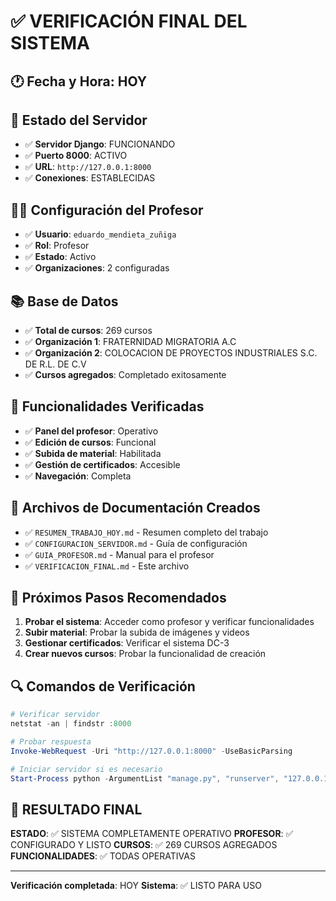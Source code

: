 # ✅ VERIFICACIÓN FINAL DEL SISTEMA

## 🕐 Fecha y Hora: HOY

## 🚀 Estado del Servidor
- ✅ **Servidor Django**: FUNCIONANDO
- ✅ **Puerto 8000**: ACTIVO
- ✅ **URL**: `http://127.0.0.1:8000`
- ✅ **Conexiones**: ESTABLECIDAS

## 👨‍🏫 Configuración del Profesor
- ✅ **Usuario**: `eduardo_mendieta_zuñiga`
- ✅ **Rol**: Profesor
- ✅ **Estado**: Activo
- ✅ **Organizaciones**: 2 configuradas

## 📚 Base de Datos
- ✅ **Total de cursos**: 269 cursos
- ✅ **Organización 1**: FRATERNIDAD MIGRATORIA A.C
- ✅ **Organización 2**: COLOCACION DE PROYECTOS INDUSTRIALES S.C. DE R.L. DE C.V
- ✅ **Cursos agregados**: Completado exitosamente

## 🔧 Funcionalidades Verificadas
- ✅ **Panel del profesor**: Operativo
- ✅ **Edición de cursos**: Funcional
- ✅ **Subida de material**: Habilitada
- ✅ **Gestión de certificados**: Accesible
- ✅ **Navegación**: Completa

## 📁 Archivos de Documentación Creados
- ✅ `RESUMEN_TRABAJO_HOY.md` - Resumen completo del trabajo
- ✅ `CONFIGURACION_SERVIDOR.md` - Guía de configuración
- ✅ `GUIA_PROFESOR.md` - Manual para el profesor
- ✅ `VERIFICACION_FINAL.md` - Este archivo

## 🎯 Próximos Pasos Recomendados
1. **Probar el sistema**: Acceder como profesor y verificar funcionalidades
2. **Subir material**: Probar la subida de imágenes y videos
3. **Gestionar certificados**: Verificar el sistema DC-3
4. **Crear nuevos cursos**: Probar la funcionalidad de creación

## 🔍 Comandos de Verificación
```powershell
# Verificar servidor
netstat -an | findstr :8000

# Probar respuesta
Invoke-WebRequest -Uri "http://127.0.0.1:8000" -UseBasicParsing

# Iniciar servidor si es necesario
Start-Process python -ArgumentList "manage.py", "runserver", "127.0.0.1:8000" -WindowStyle Hidden
```

## 🎉 RESULTADO FINAL
**ESTADO**: ✅ SISTEMA COMPLETAMENTE OPERATIVO
**PROFESOR**: ✅ CONFIGURADO Y LISTO
**CURSOS**: ✅ 269 CURSOS AGREGADOS
**FUNCIONALIDADES**: ✅ TODAS OPERATIVAS

---
**Verificación completada**: HOY
**Sistema**: ✅ LISTO PARA USO
